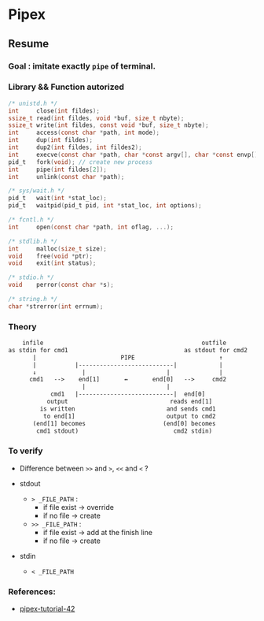 # Pipex

## Resume

### Goal : imitate exactly `pipe` of terminal.

### Library && Function autorized

```c
/* unistd.h */
int		close(int fildes);
ssize_t read(int fildes, void *buf, size_t nbyte);
ssize_t write(int fildes, const void *buf, size_t nbyte);
int		access(const char *path, int mode);
int		dup(int fildes);
int		dup2(int fildes, int fildes2);
int		execve(const char *path, char *const argv[], char *const envp[]);
pid_t	fork(void); // create new process
int		pipe(int fildes[2]);
int		unlink(const char *path);

/* sys/wait.h */
pid_t	wait(int *stat_loc);
pid_t	waitpid(pid_t pid, int *stat_loc, int options);

/* fcntl.h */
int		open(const char *path, int oflag, ...);

/* stdlib.h */
int		malloc(size_t size);
void	free(void *ptr);
void	exit(int status);

/* stdio.h */
void	perror(const char *s);

/* string.h */
char *strerror(int errnum);

```

### Theory

```txt
    infile                                             outfile
as stdin for cmd1                                 as stdout for cmd2
       |                        PIPE                        ↑
       |           |---------------------------|            |
       ↓             |                       |              |
      cmd1   -->    end[1]       ↔       end[0]   -->     cmd2
                     |                       |
            cmd1   |---------------------------|  end[0]
           output                             reads end[1]
         is written                          and sends cmd1
          to end[1]                          output to cmd2
       (end[1] becomes                      (end[0] becomes
        cmd1 stdout)                           cmd2 stdin)

```

### To verify

- Difference between `>>` and `>`, `<<` and `<` ?

- stdout
  - `> _FILE_PATH` :
    - if file exist -> override
    - if no file -> create
  - `>> _FILE_PATH` :
    - if file exist -> add at the finish line
    - if no file -> create
- stdin
  - `< _FILE_PATH`

### References:

- [pipex-tutorial-42](https://csnotes.medium.com/pipex-tutorial-42-project-4469f5dd5901)
